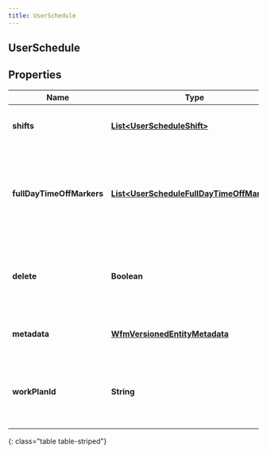 ```yaml
---
title: UserSchedule
---
```


## UserSchedule

## Properties

| Name                      | Type                                                                                                         | Description                                                                                | Notes      |
| ------------------------- | ------------------------------------------------------------------------------------------------------------ | ------------------------------------------------------------------------------------------ | ---------- |
| **shifts**                | <!----><!---->[**List&lt;UserScheduleShift&gt;**](UserScheduleShift.md)<!---->                               | The shifts that belong to this schedule                                                    | [optional] |
| **fullDayTimeOffMarkers** | <!----><!---->[**List&lt;UserScheduleFullDayTimeOffMarker&gt;**](UserScheduleFullDayTimeOffMarker.md)<!----> | Markers to indicate a full day time off request, relative to the management unit time zone | [optional] |
| **delete**                | <!----><!---->**Boolean**<!---->                                                                             | If marked true for updating an existing user schedule, it will be deleted                  | [optional] |
| **metadata**              | <!----><!---->[**WfmVersionedEntityMetadata**](WfmVersionedEntityMetadata.md)<!---->                         | Version metadata for this schedule                                                         |            |
| **workPlanId**            | <!----><!---->**String**<!---->                                                                              | ID of the work plan associated with the user during schedule creation                      | [optional] |

{: class="table table-striped"}
